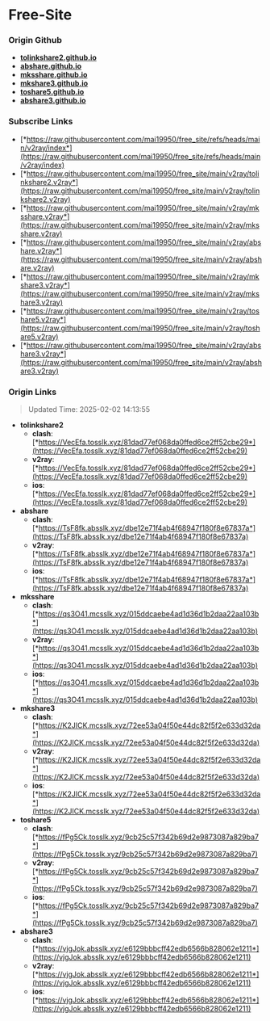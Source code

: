 # Free-Site

### Origin Github

- [**tolinkshare2.github.io**](https://github.com/tolinkshare2/tolinkshare2.github.io)
- [**abshare.github.io**](https://github.com/abshare/abshare.github.io)
- [**mksshare.github.io**](https://github.com/mksshare/mksshare.github.io)
- [**mkshare3.github.io**](https://github.com/mkshare3/mkshare3.github.io)
- [**toshare5.github.io**](https://github.com/toshare5/toshare5.github.io)
- [**abshare3.github.io**](https://github.com/abshare3/abshare3.github.io)

### Subscribe Links

- [*https://raw.githubusercontent.com/mai19950/free_site/refs/heads/main/v2ray/index*](https://raw.githubusercontent.com/mai19950/free_site/refs/heads/main/v2ray/index)
- [*https://raw.githubusercontent.com/mai19950/free_site/main/v2ray/tolinkshare2.v2ray*](https://raw.githubusercontent.com/mai19950/free_site/main/v2ray/tolinkshare2.v2ray)
- [*https://raw.githubusercontent.com/mai19950/free_site/main/v2ray/mksshare.v2ray*](https://raw.githubusercontent.com/mai19950/free_site/main/v2ray/mksshare.v2ray)
- [*https://raw.githubusercontent.com/mai19950/free_site/main/v2ray/abshare.v2ray*](https://raw.githubusercontent.com/mai19950/free_site/main/v2ray/abshare.v2ray)
- [*https://raw.githubusercontent.com/mai19950/free_site/main/v2ray/mkshare3.v2ray*](https://raw.githubusercontent.com/mai19950/free_site/main/v2ray/mkshare3.v2ray)
- [*https://raw.githubusercontent.com/mai19950/free_site/main/v2ray/toshare5.v2ray*](https://raw.githubusercontent.com/mai19950/free_site/main/v2ray/toshare5.v2ray)
- [*https://raw.githubusercontent.com/mai19950/free_site/main/v2ray/abshare3.v2ray*](https://raw.githubusercontent.com/mai19950/free_site/main/v2ray/abshare3.v2ray)

### Origin Links

> Updated Time: 2025-02-02 14:13:55

- **tolinkshare2**
  - **clash**: [*https://VecEfa.tosslk.xyz/81dad77ef068da0ffed6ce2ff52cbe29*](https://VecEfa.tosslk.xyz/81dad77ef068da0ffed6ce2ff52cbe29)
  - **v2ray**: [*https://VecEfa.tosslk.xyz/81dad77ef068da0ffed6ce2ff52cbe29*](https://VecEfa.tosslk.xyz/81dad77ef068da0ffed6ce2ff52cbe29)
  - **ios**: [*https://VecEfa.tosslk.xyz/81dad77ef068da0ffed6ce2ff52cbe29*](https://VecEfa.tosslk.xyz/81dad77ef068da0ffed6ce2ff52cbe29)
- **abshare**
  - **clash**: [*https://TsF8fk.absslk.xyz/dbe12e71f4ab4f68947f180f8e67837a*](https://TsF8fk.absslk.xyz/dbe12e71f4ab4f68947f180f8e67837a)
  - **v2ray**: [*https://TsF8fk.absslk.xyz/dbe12e71f4ab4f68947f180f8e67837a*](https://TsF8fk.absslk.xyz/dbe12e71f4ab4f68947f180f8e67837a)
  - **ios**: [*https://TsF8fk.absslk.xyz/dbe12e71f4ab4f68947f180f8e67837a*](https://TsF8fk.absslk.xyz/dbe12e71f4ab4f68947f180f8e67837a)
- **mksshare**
  - **clash**: [*https://qs3O41.mcsslk.xyz/015ddcaebe4ad1d36d1b2daa22aa103b*](https://qs3O41.mcsslk.xyz/015ddcaebe4ad1d36d1b2daa22aa103b)
  - **v2ray**: [*https://qs3O41.mcsslk.xyz/015ddcaebe4ad1d36d1b2daa22aa103b*](https://qs3O41.mcsslk.xyz/015ddcaebe4ad1d36d1b2daa22aa103b)
  - **ios**: [*https://qs3O41.mcsslk.xyz/015ddcaebe4ad1d36d1b2daa22aa103b*](https://qs3O41.mcsslk.xyz/015ddcaebe4ad1d36d1b2daa22aa103b)
- **mkshare3**
  - **clash**: [*https://K2JICK.mcsslk.xyz/72ee53a04f50e44dc82f5f2e633d32da*](https://K2JICK.mcsslk.xyz/72ee53a04f50e44dc82f5f2e633d32da)
  - **v2ray**: [*https://K2JICK.mcsslk.xyz/72ee53a04f50e44dc82f5f2e633d32da*](https://K2JICK.mcsslk.xyz/72ee53a04f50e44dc82f5f2e633d32da)
  - **ios**: [*https://K2JICK.mcsslk.xyz/72ee53a04f50e44dc82f5f2e633d32da*](https://K2JICK.mcsslk.xyz/72ee53a04f50e44dc82f5f2e633d32da)
- **toshare5**
  - **clash**: [*https://fPg5Ck.tosslk.xyz/9cb25c57f342b69d2e9873087a829ba7*](https://fPg5Ck.tosslk.xyz/9cb25c57f342b69d2e9873087a829ba7)
  - **v2ray**: [*https://fPg5Ck.tosslk.xyz/9cb25c57f342b69d2e9873087a829ba7*](https://fPg5Ck.tosslk.xyz/9cb25c57f342b69d2e9873087a829ba7)
  - **ios**: [*https://fPg5Ck.tosslk.xyz/9cb25c57f342b69d2e9873087a829ba7*](https://fPg5Ck.tosslk.xyz/9cb25c57f342b69d2e9873087a829ba7)
- **abshare3**
  - **clash**: [*https://vjgJok.absslk.xyz/e6129bbbcff42edb6566b828062e1211*](https://vjgJok.absslk.xyz/e6129bbbcff42edb6566b828062e1211)
  - **v2ray**: [*https://vjgJok.absslk.xyz/e6129bbbcff42edb6566b828062e1211*](https://vjgJok.absslk.xyz/e6129bbbcff42edb6566b828062e1211)
  - **ios**: [*https://vjgJok.absslk.xyz/e6129bbbcff42edb6566b828062e1211*](https://vjgJok.absslk.xyz/e6129bbbcff42edb6566b828062e1211)

